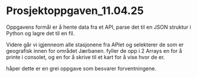# Prosjektoppgaven_11.04.25
Oppgavens formål er å hente data fra et API, parse det til en JSON struktur i Python og lagre det til en fil. 

Videre går vi igjenneom alle stasjonene fra APIet og selekterer de som er geografisk innen for området Jærbanen.
fyller de opp i 2 Arrays en for å printe i consolet, og en for å skrive til et kart for å vise hvor de er. 

håper dette er en grei oppgave som besvarer forventningene.
